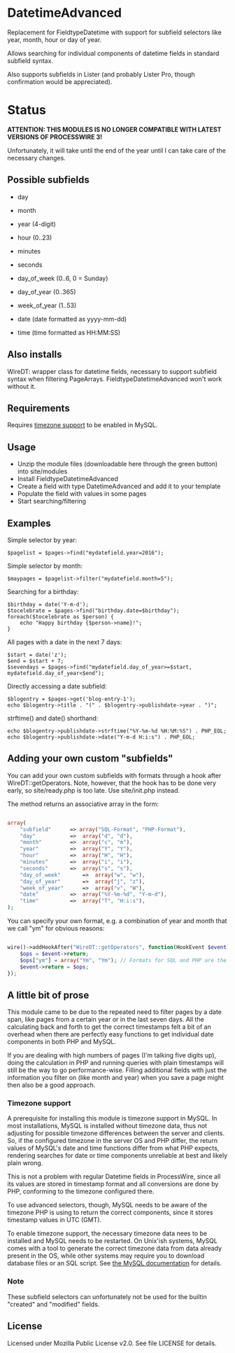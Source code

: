 # DatetimeAdvanced
Replacement for FieldtypeDatetime with support for subfield selectors like year, month, hour or day of year.

Allows searching for individual components of datetime fields in
standard subfield syntax.

Also supports subfields in Lister (and probably Lister Pro, though confirmation would be appreciated).

# Status

**ATTENTION: THIS MODULES IS NO LONGER COMPATIBLE WITH LATEST VERSIONS OF PROCESSWIRE 3!**

Unfortunately, it will take until the end of the year until I can take care of the necessary changes.

## Possible subfields

- day
- month
- year (4-digit)
- hour (0..23)
- minutes
- seconds
- day_of_week (0..6, 0 = Sunday)
- day_of_year (0..365)
- week_of_year (1..53)

- date (date formatted as yyyy-mm-dd)
- time (time formatted as HH:MM:SS)

## Also installs
WireDT: wrapper class for datetime fields, necessary to support
subfield syntax when filtering PageArrays. FieldtypeDatetimeAdvanced won't work
without it.

## Requirements

Requires [timezone support](http://dev.mysql.com/doc/refman/5.7/en/time-zone-support.html) to be enabled in MySQL.

## Usage

- Unzip the module files (downloadable here through the green button) into site/modules
- Install FieldtypeDatetimeAdvanced
- Create a field with type DatetimeAdvanced and add it to your template
- Populate the field with values in some pages
- Start searching/filtering

## Examples

Simple selector by year:
```
$pagelist = $pages->find("mydatefield.year=2016");
```

Simple selector by month:
```
$maypages = $pagelist->filter("mydatefield.month=5");
```

Searching for a birthday:
```
$birthday = date('Y-m-d');
$tocelebrate = $pages->find("birthday.date=$birthday");
foreach($tocelebrate as $person) {
	echo "Happy birthday {$person->name}!";
}
```

All pages with a date in the next 7 days:
```
$start = date('z');
$end = $start + 7;
$sevendays = $pages->find("mydatefield.day_of_year>=$start, mydatefield.day_of_year<$end");
```

Directly accessing a date subfield:
```
$blogentry = $pages->get('blog-entry-1');
echo $blogentry->title . "(" . $blogentry->publishdate->year . ")";
```

strftime() and date() shorthand:
```
echo $blogentry->publishdate->strftime("%Y-%m-%d %H:%M:%S") . PHP_EOL;
echo $blogentry->publishdate->date("Y-m-d H:i:s") . PHP_EOL;
```

## Adding your own custom "subfields"

You can add your own custom subfields with formats through a hook after WireDT::getOperators.
Note, however, that the hook has to be done very early, so site/ready.php is too late. Use
site/init.php instead.

The method returns an associative array in the form:
```php

array(
	"subfield"		=> array("SQL-Format", "PHP-Format"),
	"day"			=>	array("d", "d"),
	"month"			=>	array("c", "m"),
	"year"			=>	array("Y", "Y"),
	"hour"			=>	array("H", "H"),
	"minutes"		=>	array("i", "i"),
	"seconds"		=>	array("s", "s"),
	"day_of_week"		=>	array("w", "w"),
	"day_of_year"		=>	array("j", "z"),
	"week_of_year"		=>	array("v", "W"),
	"date"			=>	array("%Y-%m-%d", "Y-m-d"),
	"time"			=>	array("T", "H:i:s"),
);

```

You can specify your own format, e.g. a combination of year and month that we call "ym" for
obvious reasons:

```php

wire()->addHookAfter("WireDT::getOperators", function(HookEvent $event) {
	$ops = $event->return;
	$ops["ym"] = array("Ym", "Ym");	// Formats for SQL and PHP are the same
	$event->return = $ops;
});
```

## A little bit of prose

This module came to be due to the repeated need to filter pages by a date span, like pages
from a certain year or in the last seven days. All the calculating back and forth to get the
correct timestamps felt a bit of an overhead when there are perfectly easy functions to get
individual date components in both PHP and MySQL.

If you are dealing with high numbers of pages (I'm talking five digits up), doing the calculation
in PHP and running queries with plain timestamps will still be the way to go performance-wise.
Filling additional fields with just the information you filter on (like month and year) when you
save a page might then also be a good approach.

### Timezone support

A prerequisite for installing this module is timezone support in MySQL. In most installations,
MySQL is installed without timezone data, thus not adjusting for possible timezone differences
between the server and clients. So, if the configured timezone in the server OS and PHP differ,
the return values of MySQL's date and time functions differ from what PHP expects, rendering
searches for date or time components unreliable at best and likely plain wrong.

This is not a problem with regular Datetime fields in ProcessWire, since all its values are
stored in timestamp format and all conversions are done by PHP, conforming to the timezone
configured there.

To use advanced selectors, though, MySQL needs to be aware of the timezone PHP is using to
return the correct components, since it stores timestamp values in UTC (GMT).

To enable timezone support, the necessary timezone data nees to be installed and MySQL
needs to be restarted. On Unix'ish systems, MySQL comes with a tool to generate the
correct timezone data from data already present in the OS, while other systems may require
you to download database files or an SQL script. See
[the MySQL documentation](http://dev.mysql.com/doc/refman/5.7/en/time-zone-support.html) for details.

### Note

These subfield selectors can unfortunately not be used for the builtin "created" and "modified" fields.

## License

Licensed under Mozilla Public License v2.0. See file LICENSE for details.
